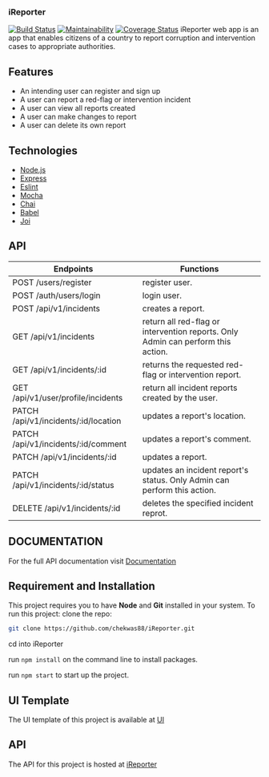 ### iReporter
[![Build Status](https://travis-ci.org/chekwas88/iReporter.svg?branch=develop)](https://travis-ci.org/chekwas88/iReporter)
[![Maintainability](https://api.codeclimate.com/v1/badges/d666223bb5aa1c7fe65b/maintainability)](https://codeclimate.com/github/chekwas88/iReporter/maintainability)
[![Coverage Status](https://coveralls.io/repos/github/chekwas88/iReporter/badge.svg?branch=develop)](https://coveralls.io/github/chekwas88/iReporter?branch=develop)
iReporter web app is an app that enables citizens of a country to report corruption and intervention cases to appropriate authorities.

## Features
- An intending user can register and sign up
- A user can report a red-flag or intervention incident
- A user can view all reports created
- A user can make changes to report
- A user can delete its own report



## Technologies

- [Node.js](https://nodejs.org/)
- [Express](https://expressjs.com)
- [Eslint](https://eslint.org)
- [Mocha](https://mochajs.org)
- [Chai](http://chaijs.com)
- [Babel](https://babeljs.io)
- [Joi](https://github.com/hapijs/joi)

## API 
|Endpoints                                 |  Functions                                                                          |
|------------------------------------------|-------------------------------------------------------------------------------------|
| POST  /users/register                    | register user.                                                                      |
| POST  /auth/users/login                  | login user.                                                                         |
| POST  /api/v1/incidents                  | creates a report.                                                                   |
| GET   /api/v1/incidents                  | return all red-flag or intervention reports. Only Admin can perform this action.    |        
| GET   /api/v1/incidents/:id              | returns the requested red-flag or intervention report.                              |
| GET /api/v1/user/profile/incidents       | return all incident reports created by the user.                                    |
| PATCH /api/v1/incidents/:id/location     | updates a report's location.                                                        |
| PATCH /api/v1/incidents/:id/comment      | updates a report's comment.                                                         |
| PATCH /api/v1/incidents/:id              | updates a report.                                                                   |
| PATCH /api/v1/incidents/:id/status       | updates an incident report's status. Only Admin can perform this action.            | 
| DELETE /api/v1/incidents/:id             | deletes the specified incident reprot.                                              |

## DOCUMENTATION
For the full API documentation visit [Documentation](https://ireporter-chekwas88.herokuapp.com/api-docs)

## Requirement and Installation
This project requires you to have **Node** and  **Git** installed in your system.
To run this project:
clone the repo:

```sh
git clone https://github.com/chekwas88/iReporter.git
```

cd into iReporter

run `npm install` on the command line to install packages.

run `npm start` to start up the project.

## UI Template
The UI template of this project is available at [UI](https://chekwas88.github.io/iReporter/) 

## API
The API for this project is hosted at [iReporter](https://ireporter-chekwas88.herokuapp.com/)
